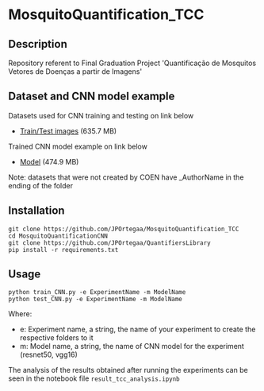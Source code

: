 ﻿# MosquitoQuantification_TCC

## Description
Repository referent to Final Graduation Project 'Quantificação de Mosquitos Vetores de Doenças a partir de Imagens'

## Dataset and CNN model example
Datasets used for CNN training and testing on link below
* [Train/Test images](https://drive.google.com/file/d/1y5ruGnCb3G9-xhcAeGtTkcL3AT1p-N-d/view?usp=sharing) (635.7 MB)

Trained CNN model example on link below
* [Model](https://drive.google.com/file/d/1EKLwfQE5wG7MPkPSV-4JW_X4cetaLH4l/view?usp=sharing) (474.9 MB)

Note: datasets that were not created by COEN have _AuthorName in the ending of the folder

## Installation
```plaintext
git clone https://github.com/JPOrtegaa/MosquitoQuantification_TCC
cd MosquitoQuantificationCNN
git clone https://github.com/JPOrtegaa/QuantifiersLibrary
pip install -r requirements.txt
```

## Usage
```plaintext
python train_CNN.py -e ExperimentName -m ModelName
python test_CNN.py -e ExperimentName -m ModelName
```
Where:
* e: Experiment name, a string, the name of your experiment to create the respective folders to it
* m: Model name, a string, the name of CNN model for the experiment (resnet50, vgg16)

The analysis of the results obtained after running the experiments can be seen in the notebook file ```result_tcc_analysis.ipynb```